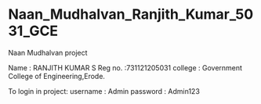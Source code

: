 # Naan_Mudhalvan_Ranjith_Kumar_5031_GCE
Naan Mudhalvan project

Name : RANJITH KUMAR S
Reg no. :731121205031
college : Government College of Engineering,Erode.

To login in project:
username : Admin
password : Admin123
